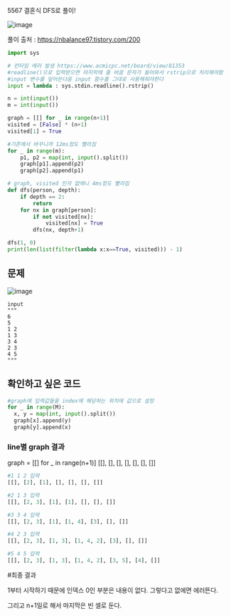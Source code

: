 5567 결혼식
DFS로 풀이!

![image](https://github.com/movie5/python_algorithm_interview/assets/43196430/ab17a45d-cb8f-40f6-9d50-9e6457c7e564)


풀이 출처 : https://nbalance97.tistory.com/200

```py
import sys

# 런타임 에러 발생 https://www.acmicpc.net/board/view/81353
#readline()으로 입력받으면 마지막에 줄 바꿈 문자가 들어와서 rstrip으로 처리해야함
#input 변수를 덮어쓴다음 input 함수를 그대로 사용해줘야한다
input = lambda : sys.stdin.readline().rstrip()

n = int(input())
m = int(input())

graph = [[] for _ in range(n+1)]
visited = [False] * (n+1)
visited[1] = True

#기존에서 바꾸니까 12ms정도 빨라짐
for _ in range(m):
    p1, p2 = map(int, input().split())
    graph[p1].append(p2)
    graph[p2].append(p1)

# graph, visited 인자 없에니 4ms정도 빨라짐
def dfs(person, depth):
    if depth == 2:
        return
    for nx in graph[person]:
        if not visited[nx]:
            visited[nx] = True
        dfs(nx, depth+1)    

dfs(1, 0)
print(len(list(filter(lambda x:x==True, visited))) - 1)


```
## 문제
![image](https://github.com/movie5/python_algorithm_interview/assets/43196430/dfe0b0ea-8280-4890-a5b4-4086feba376c)

```
input
"""
6
5
1 2
1 3
3 4
2 3
4 5
"""
```

## 확인하고 싶은 코드
```py
#graph에 입력값들을 index에 해당하는 위치에 값으로 설정
for _ in range(M):
  x, y = map(int, input().split())  
  graph[x].append(y)
  graph[y].append(x)
```

### line별 graph 결과

graph = [[] for _ in range(n+1)]
[[], [], [], [], [], [], []]

```py
#1 1 2 입력
[[], [2], [1], [], [], [], []]

#2 1 3 입력 
[[], [2, 3], [1], [1], [], [], []]

#3 3 4 입력 
[[], [2, 3], [1], [1, 4], [3], [], []]

#4 2 3 입력 
[[], [2, 3], [1, 3], [1, 4, 2], [3], [], []]

#5 4 5 입력 
[[], [2, 3], [1, 3], [1, 4, 2], [3, 5], [4], []]
```

#최종 결과

1부터 시작하기 때문에 인덱스 0인 부분은 내용이 없다. 그렇다고 없에면 에러뜬다.

그리고 n+1일로 해서 마지막은 빈 셀로 둔다. 
